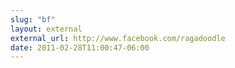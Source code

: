 ```yaml
---
slug: "bf"
layout: external
external_url: http://www.facebook.com/ragadoodle
date: 2011-02-28T11:00:47-06:00
---
```

